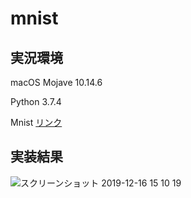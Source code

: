 # mnist
## 実況環境
macOS Mojave 10.14.6

Python 3.7.4

Mnist [リンク](http://yann.lecun.com/exdb/mnist/)

## 実装結果

![スクリーンショット 2019-12-16 15 10 19](https://user-images.githubusercontent.com/38452253/70883487-802ca400-2016-11ea-9bd0-4ec280c9c6d7.png)
